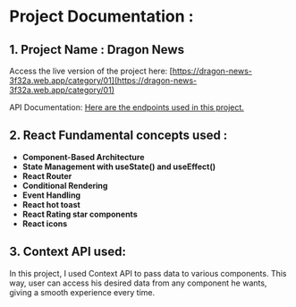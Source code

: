 # Project Documentation :
## 1. **Project Name :** Dragon News


Access the live version of the project here:  [https://dragon-news-3f32a.web.app/category/01](https://dragon-news-3f32a.web.app/category/01)

API Documentation: [Here are the endpoints used in this project.](https://github.com/ProgrammingHero1/dragon-news-resources/blob/main/readme.md)
 
 ## 2. **React Fundamental concepts used :**
- **Component-Based Architecture** 
- **State Management with useState() and useEffect()**
- **React Router**
- **Conditional Rendering**
- **Event Handling**
- **React hot toast**
- **React Rating star components**
- **React icons**

## 3. **Context API used:**

In this project, I used Context API to pass data to various components. This way, user can access his desired data from any component he wants, giving a smooth experience every time.






